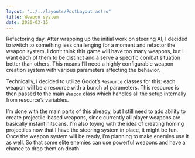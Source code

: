 ```yaml
---
layout: "../../layouts/PostLayout.astro"
title: Weapon system
date: 2020-03-15
---
```


Refactoring day. After wrapping up the initial work on steering AI, I decided to
switch to something less challenging for a moment and refactor the weapon
system. I don’t think this game will have too many weapons, but I want each of
them to be distinct and a serve a specific combat situation better than others.
This means I’ll need a highly configurable weapon creation system with various
parameters affecting the behavior.

Technically, I decided to utilize Godot’s `Resource` classes for this: each
weapon will be a resource with a bunch of parameters. This resource is then
passed to the main `Weapon` class which handles all the setup internally from
resource’s variables.

I’m done with the main parts of this already, but I still need to add ability to
create projectile-based weapons, since currently all player weapons are
basically instant hitscans. I’m also toying with the idea of creating homing
projectiles now that I have the steering system in place, it might be fun. Once
the weapon system will be ready, I’m planning to make enemies use it as well. So
that some elite enemies can use powerful weapons and have a chance to drop them
on death.
